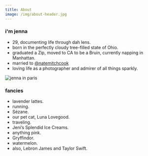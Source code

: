 ```yaml
---
title: About
image: /img/about-header.jpg
---
```

<h3 class="f2 b lh-title mb2">i'm jenna</h3>

* 29, documenting life through dah lens.
* born in the perfectly cloudy tree-filled state of Ohio.
* graduated a Zip, moved to CA to be a Bruin, currently napping in Manhattan.
* married to <a href="https://instagram.com/natemitchcook" target="_blank">@natemitchcook</a>
* loving life as a photographer and admirer of all things sparkly.

![jenna in paris](/img/jenna-about.jpg)

<h3 class="f4 b lh-title mb2">fancies</h3>

* lavender lattes.
* running.
* Sézane.
* our pet cat, Luna Lovegood.
* traveling.
* Jeni’s Splendid Ice Creams.
* anything pink.
* Gryffindor.
* watermelon.
* also, Lebron James and Taylor Swift.
